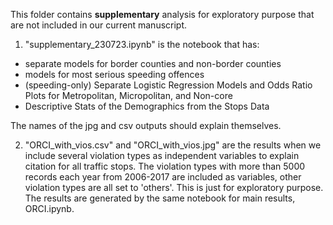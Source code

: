This folder contains **supplementary** analysis for exploratory purpose that are not included in our current manuscript.

1. "supplementary_230723.ipynb" is the notebook that has:

- separate models for border counties and non-border counties
- models for most serious speeding offences
- (speeding-only) Separate Logistic Regression Models and Odds Ratio Plots for Metropolitan, Micropolitan, and Non-core
- Descriptive Stats of the Demographics from the Stops Data

The names of the jpg and csv outputs should explain themselves.

2. "ORCI_with_vios.csv" and "ORCI_with_vios.jpg" are the results when we include several violation types as independent variables to explain citation for all traffic stops. The violation types with more than 5000 records each year from 2006-2017 are included as variables, other violation types are all set to 'others'.
This is just for exploratory purpose. The results are generated by the same notebook for main results, ORCI.ipynb.

